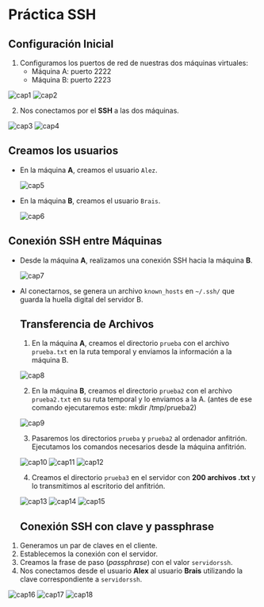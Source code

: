 # Práctica SSH

## Configuración Inicial

1. Configuramos los puertos de red de nuestras dos máquinas virtuales:
   - Máquina A: puerto 2222
   - Máquina B: puerto 2223

  ![cap1](imagenes/f1.png)
  ![cap2](imagenes/f2.png)

2. Nos conectamos por el **SSH** a las dos máquinas.

  ![cap3](imagenes/f3.png)
  ![cap4](imagenes/f4.png)

## Creamos los usuarios

- En la máquina **A**, creamos el usuario `Alez`.

  ![cap5](imagenes/f5.png)

- En la máquina **B**, creamos el usuario `Brais`.

  ![cap6](imagenes/f6.png)

## Conexión SSH entre Máquinas

- Desde la máquina **A**, realizamos una conexión SSH hacia la máquina **B**.

  ![cap7](imagenes/f7.png)

- Al conectarnos, se genera un archivo `known_hosts` en `~/.ssh/` que guarda la huella digital del servidor B.

  ## Transferencia de Archivos

  1. En la máquina **A**, creamos el directorio `prueba` con el archivo `prueba.txt` en la ruta temporal y enviamos la información a la máquina B.

  ![cap8](imagenes/f8.png)

  2. En la máquina **B**, creamos el directorio `prueba2` con el archivo `prueba2.txt` en su ruta temporal y lo enviamos a la A. (antes de ese comando ejecutaremos este: mkdir /tmp/prueba2)

  ![cap9](imagenes/f9.png)

  3. Pasaremos los directorios `prueba` y `prueba2` al ordenador anfitrión. Ejecutamos los comandos necesarios desde la máquina anfitrión.

  ![cap10](imagenes/f10.png)
  ![cap11](imagenes/f11.png)
  ![cap12](imagenes/f12.png)

  4. Creamos el directorio `prueba3` en el servidor con **200 archivos .txt** y lo transmitimos al escritorio del anfitrión.

  ![cap13](imagenes/f13.png)
  ![cap14](imagenes/f14.png)
  ![cap15](imagenes/f15.png)

  ## Conexión SSH con clave y passphrase

1. Generamos un par de claves en el cliente.
2. Establecemos la conexión con el servidor.
3. Creamos la frase de paso (*passphrase*) con el valor `servidorssh`.
4. Nos conectamos desde el usuario **Alex** al usuario **Brais** utilizando la clave correspondiente a `servidorssh`.

![cap16](imagenes/f16.png)
![cap17](imagenes/f17.png)
![cap18](imagenes/f18.png)
